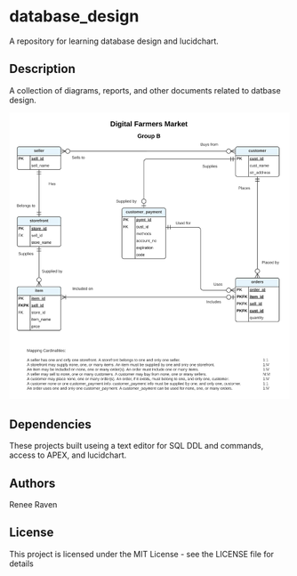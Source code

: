 # database_design

A repository for learning database design and lucidchart.

## Description

A collection of diagrams, reports, and other documents related to datbase design.

![diagram of database design of online farmers market](https://github.com/renee127/database_design/blob/main/NSU_MSIT630_group_assignment/Digital%20Farmers%20Market%20Final.svg)

## Dependencies

These projects built useing a text editor for SQL DDL and commands, access to APEX, and lucidchart.

## Authors

Renee Raven 


## License

This project is licensed under the MIT License - see the LICENSE file for details
